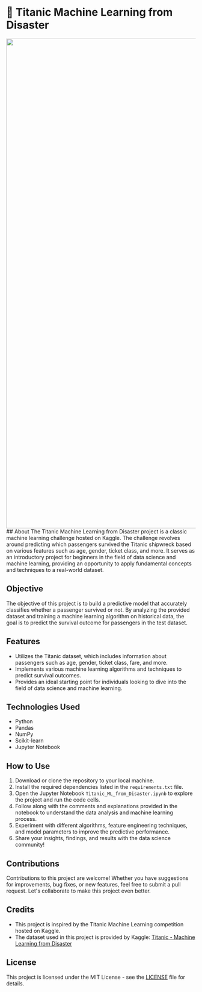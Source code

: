 # 🚢 Titanic Machine Learning from Disaster
<center><img src="https://images-wixmp-ed30a86b8c4ca887773594c2.wixmp.com/f/ca6c7bc7-3c52-482a-9d4c-5043d91da7c3/dfpb7y1-bfff4c04-4e77-4af6-bda0-a8060abb8097.png/v1/fill/w_900,h_1303,q_80,strp/my_titanic_poster_2023_editon_by_doodle_for_adventure_dfpb7y1-fullview.jpg?token=eyJ0eXAiOiJKV1QiLCJhbGciOiJIUzI1NiJ9.eyJzdWIiOiJ1cm46YXBwOjdlMGQxODg5ODIyNjQzNzNhNWYwZDQxNWVhMGQyNmUwIiwiaXNzIjoidXJuOmFwcDo3ZTBkMTg4OTgyMjY0MzczYTVmMGQ0MTVlYTBkMjZlMCIsIm9iaiI6W1t7ImhlaWdodCI6Ijw9MTMwMyIsInBhdGgiOiJcL2ZcL2NhNmM3YmM3LTNjNTItNDgyYS05ZDRjLTUwNDNkOTFkYTdjM1wvZGZwYjd5MS1iZmZmNGMwNC00ZTc3LTRhZjYtYmRhMC1hODA2MGFiYjgwOTcucG5nIiwid2lkdGgiOiI8PTkwMCJ9XV0sImF1ZCI6WyJ1cm46c2VydmljZTppbWFnZS5vcGVyYXRpb25zIl19.F4woajhvJRW4DDE3vk1GnDTVZ_-NKewPb2_IjUn4q2E" width="900" height="1300"></center>
## About
The Titanic Machine Learning from Disaster project is a classic machine learning challenge hosted on Kaggle. The challenge revolves around predicting which passengers survived the Titanic shipwreck based on various features such as age, gender, ticket class, and more. It serves as an introductory project for beginners in the field of data science and machine learning, providing an opportunity to apply fundamental concepts and techniques to a real-world dataset.

## Objective
The objective of this project is to build a predictive model that accurately classifies whether a passenger survived or not. By analyzing the provided dataset and training a machine learning algorithm on historical data, the goal is to predict the survival outcome for passengers in the test dataset.

## Features
- Utilizes the Titanic dataset, which includes information about passengers such as age, gender, ticket class, fare, and more.
- Implements various machine learning algorithms and techniques to predict survival outcomes.
- Provides an ideal starting point for individuals looking to dive into the field of data science and machine learning.

## Technologies Used
- Python
- Pandas
- NumPy
- Scikit-learn
- Jupyter Notebook

## How to Use
1. Download or clone the repository to your local machine.
2. Install the required dependencies listed in the `requirements.txt` file.
3. Open the Jupyter Notebook `Titanic_ML_from_Disaster.ipynb` to explore the project and run the code cells.
4. Follow along with the comments and explanations provided in the notebook to understand the data analysis and machine learning process.
5. Experiment with different algorithms, feature engineering techniques, and model parameters to improve the predictive performance.
6. Share your insights, findings, and results with the data science community!

## Contributions
Contributions to this project are welcome! Whether you have suggestions for improvements, bug fixes, or new features, feel free to submit a pull request. Let's collaborate to make this project even better.

## Credits
- This project is inspired by the Titanic Machine Learning competition hosted on Kaggle.
- The dataset used in this project is provided by Kaggle: [Titanic - Machine Learning from Disaster](https://www.kaggle.com/c/titanic)

## License
This project is licensed under the MIT License - see the [LICENSE](LICENSE) file for details.
